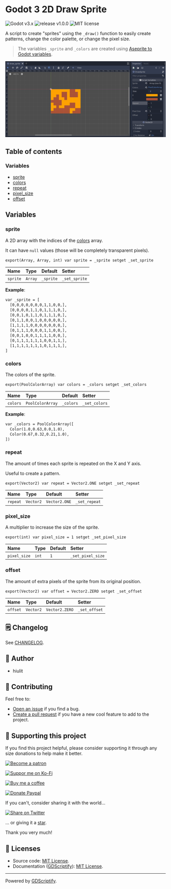 # Godot 3 2D Draw Sprite

![Godot v3.x](https://img.shields.io/badge/Godot-v3.x-478cbf?logo=godot-engine&logoColor=white&style=flat-square) ![release v1.0.0](https://img.shields.io/badge/release-v1.0.0-478cbf?style=flat-square) ![MIT license](https://img.shields.io/badge/license-MIT-478cbf?style=flat-square)

A script to create \"sprites\" using the `_draw()` function to easily create patterns, change the color palette, or change the pixel size.

> The variables `_sprite` and `_colors` are created using [Aseprite to Godot variables](https://github.com/hiulit/aseprite-to-godot-variables).

![Godot 3 2D Draw Sprite banner](examples/Godot-3-2D-Draw-Sprite-Banner.png)

## Table of contents

### Variables

- [sprite](#sprite)
- [colors](#colors)
- [repeat](#repeat)
- [pixel_size](#pixel_size)
- [offset](#offset)

## Variables

### sprite

A 2D array with the indices of the [colors](#colors) array.

It can have `null` values (those will be completely transparent pixels).

```gdscript
export(Array, Array, int) var sprite = _sprite setget _set_sprite
```

|Name|Type|Default|Setter|
|:-|:-|:-|:-|
|`sprite`|`Array`|`_sprite`|`_set_sprite`|

**Example**:

```gdscript
var _sprite = [
  [0,0,0,0,0,0,0,1,1,0,0,],
  [0,0,0,0,1,1,0,1,1,1,0,],
  [0,0,1,0,1,1,0,1,1,1,0,],
  [0,1,1,0,0,1,0,0,0,0,0,],
  [1,1,1,1,0,0,0,0,0,0,0,],
  [0,1,1,1,0,0,0,1,1,0,0,],
  [0,0,1,0,0,1,1,1,1,0,0,],
  [0,1,1,1,1,1,1,0,0,1,1,],
  [1,1,1,1,1,1,1,0,1,1,1,],
]
```

### colors

The colors of the sprite.

```gdscript
export(PoolColorArray) var colors = _colors setget _set_colors
```

|Name|Type|Default|Setter|
|:-|:-|:-|:-|
|`colors`|`PoolColorArray`|`_colors`|`_set_colors`|

**Example**:

```gdscript
var _colors = PoolColorArray([
  Color(1.0,0.63,0.0,1.0),
  Color(0.67,0.32,0.21,1.0),
])
```

### repeat

The amount of times each sprite is repeated on the X and Y axis.

Useful to create a pattern.

```gdscript
export(Vector2) var repeat = Vector2.ONE setget _set_repeat
```

|Name|Type|Default|Setter|
|:-|:-|:-|:-|
|`repeat`|`Vector2`|`Vector2.ONE`|`_set_repeat`|

### pixel_size

A multiplier to increase the size of the sprite.

```gdscript
export(int) var pixel_size = 1 setget _set_pixel_size
```

|Name|Type|Default|Setter|
|:-|:-|:-|:-|
|`pixel_size`|`int`|`1`|`_set_pixel_size`|

### offset

The amount of extra pixels of the sprite from its original position.

```gdscript
export(Vector2) var offset = Vector2.ZERO setget _set_offset
```

|Name|Type|Default|Setter|
|:-|:-|:-|:-|
|`offset`|`Vector2`|`Vector2.ZERO`|`_set_offset`|

## 🗒️ Changelog

See [CHANGELOG](/CHANGELOG.md).

## 👤 Author

- hiulit

## 🤝 Contributing

Feel free to:

- [Open an issue](https://github.com/hiulit/Godot-3-2D-Draw-Sprite/issues) if you find a bug.
- [Create a pull request](https://github.com/hiulit/Godot-3-2D-Draw-Sprite/pulls) if you have a new cool feature to add to the project.

## 🙌 Supporting this project

If you find this project helpful, please consider supporting it through any size donations to help make it better.

[![Become a patron](https://img.shields.io/badge/Become_a_patron-ff424d?logo=Patreon&style=for-the-badge&logoColor=white)](https://www.patreon.com/hiulit)

[![Suppor me on Ko-Fi](https://img.shields.io/badge/Support_me_on_Ko--fi-F16061?logo=Ko-fi&style=for-the-badge&logoColor=white)](https://ko-fi.com/hiulit)

[![Buy me a coffee](https://img.shields.io/badge/Buy_me_a_coffee-FFDD00?logo=buy-me-a-coffee&style=for-the-badge&logoColor=black)](https://www.buymeacoffee.com/hiulit)

[![Donate Paypal](https://img.shields.io/badge/PayPal-00457C?logo=PayPal&style=for-the-badge&label=Donate)](https://www.paypal.com/paypalme/hiulit)

If you can't, consider sharing it with the world...

[![Share on Twitter](https://img.shields.io/badge/Share_on_Twitter-1DA1F2?style=for-the-badge&logo=twitter&logoColor=white)](https://twitter.com/intent/tweet?url=https://github.com/hiulit/Godot-3-2D-Draw-Sprite&text=%22Godot%203%202D%20Draw%20Sprite%22%0AA%20script%20to%20create%20%5C%22sprites%5C%22%20using%20the%20%60_draw()%60%20function%20to%20easily%20create%20patterns,%20change%20the%20color%20palette,%20or%20change%20the%20pixel%20size.%0A%0A%3E%20The%20variables%20%60_sprite%60%20and%20%60_colors%60%20are%20created%20using%20%5BAseprite%20to%20Godot%20variables%5D(https://github.com/hiulit/aseprite-to-godot-variables).%0A%0ABy%20@hiulit%0A%0A)

... or giving it a [star](https://github.com/hiulit/Godot-3-2D-Draw-Sprite/stargazers).

Thank you very much!

## 📝 Licenses

- Source code: [MIT License](/LICENSE).
- Documentation ([GDScriptify](https://github.com/hiulit/gdscriptify)): [MIT License](/LICENSE_GDSCRIPTIFY.txt).

---

Powered by [GDScriptify](https://github.com/hiulit/gdscriptify).

